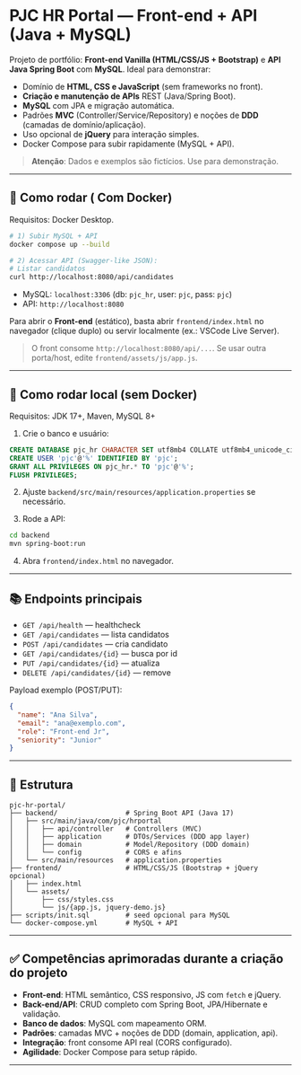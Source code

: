 # PJC HR Portal — Front-end + API (Java + MySQL)

Projeto de portfólio: **Front-end Vanilla (HTML/CSS/JS + Bootstrap)** e **API Java Spring Boot** com **MySQL**. Ideal para demonstrar:
- Domínio de **HTML, CSS e JavaScript** (sem frameworks no front).
- **Criação e manutenção de APIs** REST (Java/Spring Boot).
- **MySQL** com JPA e migração automática.
- Padrões **MVC** (Controller/Service/Repository) e noções de **DDD** (camadas de domínio/aplicação).
- Uso opcional de **jQuery** para interação simples.
- Docker Compose para subir rapidamente (MySQL + API).

> **Atenção**: Dados e exemplos são fictícios. Use para demonstração.

---

## 🚀 Como rodar ( Com Docker)
Requisitos: Docker Desktop.

```bash
# 1) Subir MySQL + API
docker compose up --build

# 2) Acessar API (Swagger-like JSON):
# Listar candidatos
curl http://localhost:8080/api/candidates
```

- MySQL: `localhost:3306` (db: `pjc_hr`, user: `pjc`, pass: `pjc`)
- API: `http://localhost:8080`

Para abrir o **Front-end** (estático), basta abrir `frontend/index.html` no navegador (clique duplo) ou servir localmente (ex.: VSCode Live Server).

> O front consome `http://localhost:8080/api/...`. Se usar outra porta/host, edite `frontend/assets/js/app.js`.

---

## 🧪 Como rodar local (sem Docker)
Requisitos: JDK 17+, Maven, MySQL 8+

1. Crie o banco e usuário:
```sql
CREATE DATABASE pjc_hr CHARACTER SET utf8mb4 COLLATE utf8mb4_unicode_ci;
CREATE USER 'pjc'@'%' IDENTIFIED BY 'pjc';
GRANT ALL PRIVILEGES ON pjc_hr.* TO 'pjc'@'%';
FLUSH PRIVILEGES;
```

2. Ajuste `backend/src/main/resources/application.properties` se necessário.

3. Rode a API:
```bash
cd backend
mvn spring-boot:run
```

4. Abra `frontend/index.html` no navegador.

---

## 📚 Endpoints principais
- `GET /api/health` — healthcheck
- `GET /api/candidates` — lista candidatos
- `POST /api/candidates` — cria candidato
- `GET /api/candidates/{id}` — busca por id
- `PUT /api/candidates/{id}` — atualiza
- `DELETE /api/candidates/{id}` — remove

Payload exemplo (POST/PUT):
```json
{
  "name": "Ana Silva",
  "email": "ana@exemplo.com",
  "role": "Front-end Jr",
  "seniority": "Junior"
}
```

---

## 🧱 Estrutura
```
pjc-hr-portal/
├── backend/                 # Spring Boot API (Java 17)
│   ├── src/main/java/com/pjc/hrportal
│   │   ├── api/controller   # Controllers (MVC)
│   │   ├── application      # DTOs/Services (DDD app layer)
│   │   ├── domain           # Model/Repository (DDD domain)
│   │   └── config           # CORS e afins
│   └── src/main/resources   # application.properties
├── frontend/                # HTML/CSS/JS (Bootstrap + jQuery opcional)
│   ├── index.html
│   └── assets/
│       ├── css/styles.css
│       └── js/{app.js, jquery-demo.js}
├── scripts/init.sql         # seed opcional para MySQL
└── docker-compose.yml       # MySQL + API
```

---

## ✅ Competências aprimoradas durante a criação do projeto
- **Front-end**: HTML semântico, CSS responsivo, JS com `fetch` e jQuery.
- **Back-end/API**: CRUD completo com Spring Boot, JPA/Hibernate e validação.
- **Banco de dados**: MySQL com mapeamento ORM.
- **Padrões**: camadas MVC + noções de DDD (domain, application, api).
- **Integração**: front consome API real (CORS configurado).
- **Agilidade**: Docker Compose para setup rápido.

---


